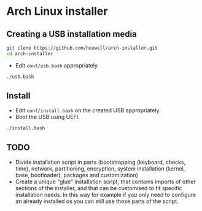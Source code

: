 # Arch Linux installer

## Creating a USB installation media

```bash
git clone https://github.com/hexwell/arch-installer.git
cd arch-installer
```

- Edit `conf/usb.bash` appropriately.

```bash
./usb.bash
```

## Install

- Edit `conf/install.bash` on the created USB appropriately.
- Boot the USB using UEFI.

```bash
./install.bash
```

## TODO

- Divide installation script in parts (bootstrapping (keyboard, checks, time), network, partitioning, encryption, system installation (kernel, base, bootloader), packages and customization)
- Create a unique "glue" installation script, that contains imports of other sections of the installer, and that can be customised to fit specific installation needs.
In this way for example if you only need to configure an already installed os you can still use those parts of the script.
